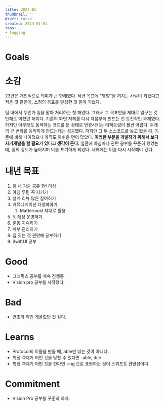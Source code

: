 ```yaml
---
title: 2024-01
thumbnail: ''
draft: false
created: 2024-01-01
tags:
- logging
---
```


# Goals

# 소감

23년은 개인적으로 의미가 큰 한해였다. 
작년 목표에 "영향"을 끼치는 사람이 되겠다고 적은 것 같은데, 소정의 목표를 달성한 것 같아 기쁘다.

팀 내에서 무언가 일을 맡아 처리하는 첫 해였다.
그래서 그 목표만을 제대로 일구는 것만해도 벅찼던 해이다.
기존의 화면 자체를 다시 처음부터 만드는 건 도전적인 과제였다. 하지만 아무래도 동작하는 코드를 둔 상태로 변경시키는 리팩토링이 훨씬 어렵다.
두개의 큰 변화를 동작하게 만드는데는 성공했다.
하지만 그 두 소스코드를 놓고 봤을 때, 기존에 비해 나아졌으나 아직도 아쉬운 면이 많았다. 
**이러한 부분을 개발하기 위해서 보다 자기개발을 할 필요가 있다고 생각이 든다.**
일전에 아침마다 관련 공부를 꾸준히 했었는데, 일의 강도가 높아지며 이를 포기하게 되었다.
새해에는 이를 다시 시작해야 겠다.

# 내년 목표

1. 팀 내 기술 공유 1번 이상
1. 아침 루틴 꼭 지키기
1. 설계 리뷰 많은 참여하기
1. 커뮤니케이션 다양화하기.
   1. Mattermost 제대로 활용
1. 𝕏 계정 운영하기
1. 운동 지속하기
1. 피부 관리하기
1. 집 짓는 것 관련해 공부하기
1. SwiftUI 공부

# Good

* 그래픽스 공부를 계속 진행중
* Vision pro 공부를 시작했다.

# Bad

* 연초라 약간 게을렀던 것 같다.

# Learns

* Protocol의 이름을 만들 때, able만 있는 것이 아니다.
* 특정 객체가 어떤 것을 당할 수 있다면 -able, ible
* 특정 객체가 어떤 것을 한다면 -ing 으로 표현하는 것이 스위프트 컨벤션이다.

# Commitment

* Vision Pro 공부를 꾸준히 하자.
